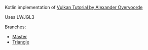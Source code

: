 Kotlin implementation of [Vulkan Tutorial by Alexander Overvoorde](https://vulkan-tutorial.com)

Uses LWJGL3

Branches:
* [Master](../../tree/master/)
* [Triangle](../../tree/triangle/)